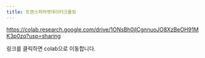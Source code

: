 ```yaml
---
title: 트랜스퍼마켓데이터크롤링
---
```


https://colab.research.google.com/drive/1ONsBh0jICgnnuoJO8XzBeOH91MK3p0zq?usp=sharing 

링크를 클릭하면 colab으로 이동합니다.
